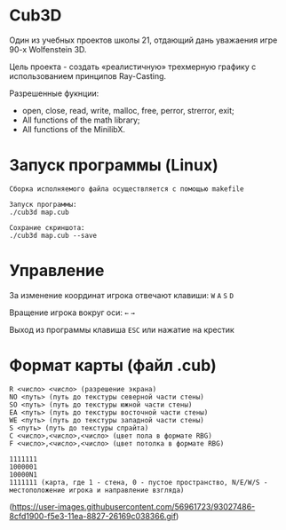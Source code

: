 # Cub3D

Один из учебных проектов школы 21, отдающий дань уважаения игре 90-х Wolfenstein 3D.

Цель проекта - создать «реалистичную» трехмерную графику с использованием принципов Ray-Casting.

Разрешенные фукнции:
  - open, close, read, write, malloc, free, perror, strerror, exit;
  - All functions of the math library;
  - All functions of the MinilibX.

# Запуск программы (Linux)
	
	Сборка исполняемого файла осуществляется с помощью makefile
	
	Запуск программы:
	./cub3d map.cub
	
	Сохрание скриншота:
	./cub3d map.cub --save

# Управление

За изменение координат игрока отвечают клавиши: ``W`` ``A`` ``S`` ``D``

Вращение игрока вокруг оси: ``←`` ``→``

Выход из программы клавиша ``ESC`` или нажатие на крестик

# Формат карты (файл .cub)

	R <число> <число> (разрешение экрана)
	NO <путь> (путь до текстуры северной части стены)
	SO <путь> (путь до текстуры южной части стены)
	EA <путь> (путь до текстуры восточной части стены)
	WE <путь> (путь до текстуры западной части стены)
	S <путь> (путь до текстуры спрайта)
	С <число>,<число>,<число> (цвет пола в формате RBG)
	F <число>,<число>,<число> (цвет потолка в формате RBG)

	1111111
	1000001
	10000N1
	1111111 (карта, где 1 - стена, 0 - пустое пространство, N/E/W/S - местоположение игрока и направление взгляда)
	
(https://user-images.githubusercontent.com/56961723/93027486-8cfd1900-f5e3-11ea-8827-26169c038366.gif)
